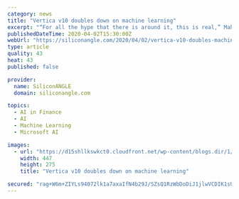 ```yaml
---
category: news
title: "Vertica v10 doubles down on machine learning"
excerpt: "“For all the hype that there is around it, this is real,” Mahony said. “People want to do a lot of unsupervised machine learning, whether it’s for healthcare, fraud detection, [or] financial services.” Vertica v10 also introduces Vertica in Eon Mode for HDFS and Vertica in Eon Mode on Google Cloud, increasing the platform’s storage ..."
publishedDateTime: 2020-04-02T15:30:00Z
webUrl: "https://siliconangle.com/2020/04/02/vertica-v10-doubles-machine-learning-verticabdc/"
type: article
quality: 43
heat: 43
published: false

provider:
  name: SiliconANGLE
  domain: siliconangle.com

topics:
  - AI in Finance
  - AI
  - Machine Learning
  - Microsoft AI

images:
  - url: "https://d15shllkswkct0.cloudfront.net/wp-content/blogs.dir/1/files/2020/03/Colin-Mahony.png"
    width: 447
    height: 275
    title: "Vertica v10 doubles down on machine learning"

secured: "rag+W6m+ZIYLs94072lk1a7axaIfN4b29J/SZsQ1RzWbDoDiJ1jlwVCDIK1sUpokY1HUiC76IychLRZVWM7zgu+bAwiWrebPvXKM5qiSu4j1G3NkGNqY0w421k0wBD2IirHr7G5AsZUcK19o8Nwz99HDSE1j7s1CW0bEBQqqETLdqpPCE1OSF5exWJ4NlNA9lr1nb2GJRm1ZThH/fbKNPQMMYhMV95L8vxz7O1o6fZ1LbIePORPVsIYCOtoDv3TqVvduzTTeJ2O2oDd6eWLwUxFoQBMCBPSjrRnuLgspqFnj2C+LdDCE89MLrYhcClKTBqqYrzc99hVyQlLvsQwQYaJSTvf0q+4H3VZssg0ys7H535JbAH5WbQ7A9t7Do7xjWv9UqcAfLG759oKglbhxChpe/gM30gTsqzKBGlXV8lvaZgArnId726rR1AkwP+TbvFMHlGacbDVAl2oT7PjfCbgUgaQTcABkufeGW6+C4/M=;nabrH9K3uLyN2KqDhweHVQ=="
---
```


